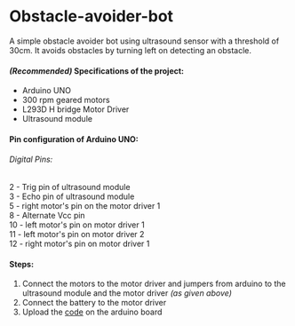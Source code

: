 # Obstacle-avoider-bot
A simple obstacle avoider bot using ultrasound sensor with a threshold of 30cm. It avoids obstacles by turning left on detecting an obstacle.

####  _(Recommended)_ Specifications of the project:
* Arduino UNO
* 300 rpm geared motors
* L293D H bridge Motor Driver
* Ultrasound module

#### __Pin configuration of Arduino UNO:__
###### Digital Pins:
2 - Trig pin of ultrasound module</br>
3 - Echo pin of ultrasound module</br>
5 - right motor's pin on the motor driver 1</br>
8 - Alternate Vcc pin</br>
10 - left motor's pin on motor driver 1</br>
11 - left motor's pin on motor driver 2</br>
12 - right motor's pin on motor driver 1</br>

#### Steps:
1. Connect the motors to the motor driver and jumpers from arduino to the ultrasound module and the motor driver _(as given above)_
1. Connect the battery to the motor driver
1. Upload the [code](https://github.com/sagnik106/Obstacle-avoider-bot/blob/master/obstacleavoider.ino) on the arduino board
